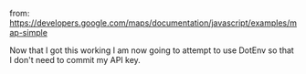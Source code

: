 from: https://developers.google.com/maps/documentation/javascript/examples/map-simple

Now that I got this working I am now going to attempt to use DotEnv so that I don't need to commit my API key.